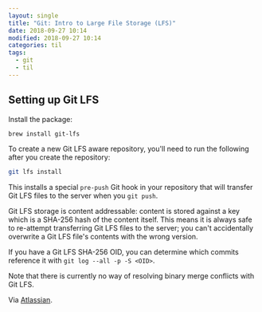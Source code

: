 ```yaml
---
layout: single
title: "Git: Intro to Large File Storage (LFS)"
date: 2018-09-27 10:14
modified: 2018-09-27 10:14
categories: til
tags:
  - git
  - til
---
```


## Setting up Git LFS

Install the package:

```bash
brew install git-lfs
```

To create a new Git LFS aware repository, you'll need to run the following after you create the repository:

```bash
git lfs install
```

This installs a special `pre-push` Git hook in your repository that will transfer Git LFS files to the server when you
`git push`.

Git LFS storage is content addressable:
content is stored against a key which is a SHA-256 hash of the content itself.
This means it is always safe to re-attempt transferring Git LFS files to the server;
you can't accidentally overwrite a Git LFS file's contents with the wrong version.

If you have a Git LFS SHA-256 OID,
you can determine which commits reference it with `git log --all -p -S <OID>`.

Note that there is currently no way of resolving binary merge conflicts with Git LFS.

Via [Atlassian](https://www.atlassian.com/git/tutorials/git-lfs).
